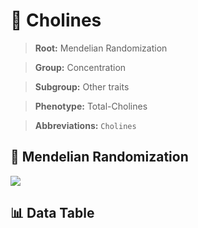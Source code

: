 # 🧪 Cholines

> **Root:** Mendelian Randomization

> **Group:** Concentration  

> **Subgroup:** Other traits

> **Phenotype:** Total-Cholines  

> **Abbreviations:** `Cholines`

## 🧬 Mendelian Randomization  

<img src="/MR/Figures/Inverse/Cholines.png"/>


## 📊 Data Table


<CsvTableMRI src="/public/MR/Data/Inverse/Cholines.csv"/>
